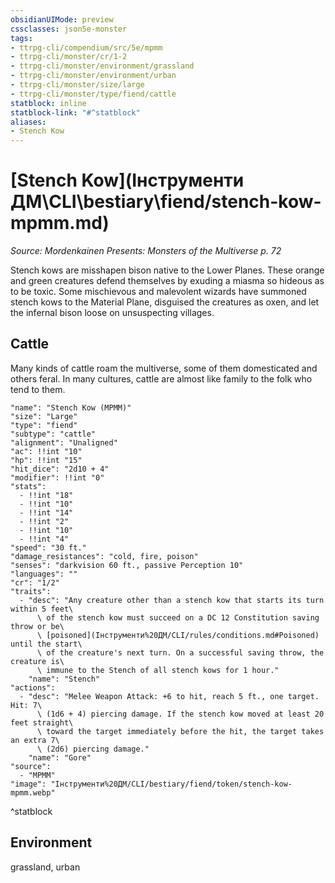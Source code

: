 ```yaml
---
obsidianUIMode: preview
cssclasses: json5e-monster
tags:
- ttrpg-cli/compendium/src/5e/mpmm
- ttrpg-cli/monster/cr/1-2
- ttrpg-cli/monster/environment/grassland
- ttrpg-cli/monster/environment/urban
- ttrpg-cli/monster/size/large
- ttrpg-cli/monster/type/fiend/cattle
statblock: inline
statblock-link: "#^statblock"
aliases:
- Stench Kow
---
```

# [Stench Kow](Інструменти ДМ\CLI\bestiary\fiend/stench-kow-mpmm.md)
*Source: Mordenkainen Presents: Monsters of the Multiverse p. 72*  

Stench kows are misshapen bison native to the Lower Planes. These orange and green creatures defend themselves by exuding a miasma so hideous as to be toxic. Some mischievous and malevolent wizards have summoned stench kows to the Material Plane, disguised the creatures as oxen, and let the infernal bison loose on unsuspecting villages.

## Cattle

Many kinds of cattle roam the multiverse, some of them domesticated and others feral. In many cultures, cattle are almost like family to the folk who tend to them.

```statblock
"name": "Stench Kow (MPMM)"
"size": "Large"
"type": "fiend"
"subtype": "cattle"
"alignment": "Unaligned"
"ac": !!int "10"
"hp": !!int "15"
"hit_dice": "2d10 + 4"
"modifier": !!int "0"
"stats":
  - !!int "18"
  - !!int "10"
  - !!int "14"
  - !!int "2"
  - !!int "10"
  - !!int "4"
"speed": "30 ft."
"damage_resistances": "cold, fire, poison"
"senses": "darkvision 60 ft., passive Perception 10"
"languages": ""
"cr": "1/2"
"traits":
  - "desc": "Any creature other than a stench kow that starts its turn within 5 feet\
      \ of the stench kow must succeed on a DC 12 Constitution saving throw or be\
      \ [poisoned](Інструменти%20ДМ/CLI/rules/conditions.md#Poisoned) until the start\
      \ of the creature's next turn. On a successful saving throw, the creature is\
      \ immune to the Stench of all stench kows for 1 hour."
    "name": "Stench"
"actions":
  - "desc": "Melee Weapon Attack: +6 to hit, reach 5 ft., one target. Hit: 7\
      \ (1d6 + 4) piercing damage. If the stench kow moved at least 20 feet straight\
      \ toward the target immediately before the hit, the target takes an extra 7\
      \ (2d6) piercing damage."
    "name": "Gore"
"source":
  - "MPMM"
"image": "Інструменти%20ДМ/CLI/bestiary/fiend/token/stench-kow-mpmm.webp"
```
^statblock

## Environment

grassland, urban